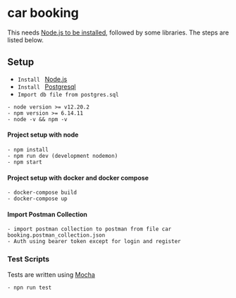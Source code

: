 # car booking

This needs [Node.js to be installed](https://docs.npmjs.com/downloading-and-installing-node-js-and-npm), followed by some libraries. The steps are listed below.

## Setup

- `Install `  [Node.js](https://www.digitalocean.com/community/tutorials/how-to-install-node-js-on-ubuntu-20-04)
- `Install ` [Postgresql](https://www.digitalocean.com/community/tutorials/how-to-install-postgresql-on-ubuntu-20-04-quickstart)
- `Import db file from postgres.sql`
```
- node version >= v12.20.2
- npm version >= 6.14.11
- node -v && npm -v
``` 

#### Project setup with node
```
- npm install
- npm run dev (development nodemon)
- npm start 
```
#### Project setup with docker and docker compose
```
- docker-compose build
- docker-compose up
```

#### Import Postman Collection
```
- import postman collection to postman from file car booking.postman_collection.json
- Auth using bearer token except for login and register
```

### Test Scripts
Tests are written using [Mocha](https://mochajs.org/) 
```
- npn run test
```

